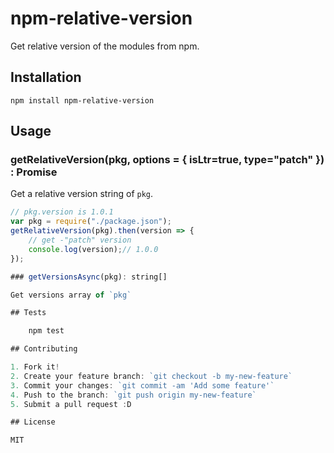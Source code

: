 # npm-relative-version

Get relative version of the modules from npm.

## Installation

    npm install npm-relative-version

## Usage

### getRelativeVersion(pkg, options = { isLtr=true, type="patch" }) : Promise<string>

Get a relative version string of `pkg`.

```js
// pkg.version is 1.0.1
var pkg = require("./package.json");
getRelativeVersion(pkg).then(version => {
    // get -"patch" version
    console.log(version);// 1.0.0
});

### getVersionsAsync(pkg): string[]

Get versions array of `pkg`

## Tests

    npm test

## Contributing

1. Fork it!
2. Create your feature branch: `git checkout -b my-new-feature`
3. Commit your changes: `git commit -am 'Add some feature'`
4. Push to the branch: `git push origin my-new-feature`
5. Submit a pull request :D

## License

MIT